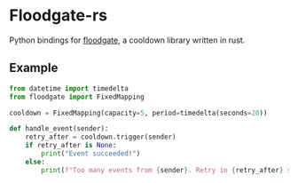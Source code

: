 # Floodgate-rs

Python bindings for [floodgate](https://github.com/CircuitSacul/floodgate/), a cooldown library written in rust.

## Example

```python
from datetime import timedelta
from floodgate import FixedMapping

cooldown = FixedMapping(capacity=5, period=timedelta(seconds=20))

def handle_event(sender):
    retry_after = cooldown.trigger(sender)
    if retry_after is None:
        print("Event succeeded!")
    else:
        print(f"Too many events from {sender}. Retry in {retry_after} seconds.")
```
